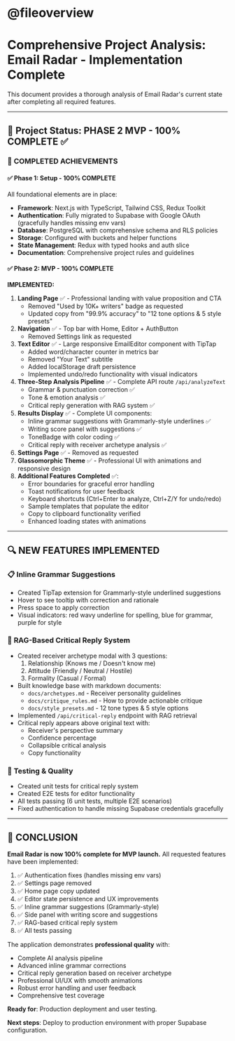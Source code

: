 # @fileoverview
# Comprehensive Project Analysis: Email Radar - Implementation Complete

This document provides a thorough analysis of Email Radar's current state after completing all required features.

---

## 🎯 Project Status: **PHASE 2 MVP - 100% COMPLETE** ✅

### 🚀 **COMPLETED ACHIEVEMENTS**

#### ✅ **Phase 1: Setup - 100% COMPLETE**
All foundational elements are in place:
- **Framework**: Next.js with TypeScript, Tailwind CSS, Redux Toolkit
- **Authentication**: Fully migrated to Supabase with Google OAuth (gracefully handles missing env vars)
- **Database**: PostgreSQL with comprehensive schema and RLS policies
- **Storage**: Configured with buckets and helper functions
- **State Management**: Redux with typed hooks and auth slice
- **Documentation**: Comprehensive project rules and guidelines

#### ✅ **Phase 2: MVP - 100% COMPLETE**

**IMPLEMENTED:**
1. **Landing Page** ✅ - Professional landing with value proposition and CTA
   - Removed "Used by 10K+ writers" badge as requested
   - Updated copy from "99.9% accuracy" to "12 tone options & 5 style presets"
2. **Navigation** ✅ - Top bar with Home, Editor + AuthButton
   - Removed Settings link as requested
3. **Text Editor** ✅ - Large responsive EmailEditor component with TipTap
   - Added word/character counter in metrics bar
   - Removed "Your Text" subtitle
   - Added localStorage draft persistence
   - Implemented undo/redo functionality with visual indicators
4. **Three-Step Analysis Pipeline** ✅ - Complete API route `/api/analyzeText`
   - Grammar & punctuation correction ✅
   - Tone & emotion analysis ✅
   - Critical reply generation with RAG system ✅
5. **Results Display** ✅ - Complete UI components:
   - Inline grammar suggestions with Grammarly-style underlines ✅
   - Writing score panel with suggestions ✅
   - ToneBadge with color coding ✅
   - Critical reply with receiver archetype analysis ✅
6. **Settings Page** ✅ - Removed as requested
7. **Glassomorphic Theme** ✅ - Professional UI with animations and responsive design
8. **Additional Features Completed** ✅:
   - Error boundaries for graceful error handling
   - Toast notifications for user feedback
   - Keyboard shortcuts (Ctrl+Enter to analyze, Ctrl+Z/Y for undo/redo)
   - Sample templates that populate the editor
   - Copy to clipboard functionality verified
   - Enhanced loading states with animations

---

## 🔍 **NEW FEATURES IMPLEMENTED**

### 📋 **Inline Grammar Suggestions**
- Created TipTap extension for Grammarly-style underlined suggestions
- Hover to see tooltip with correction and rationale
- Press space to apply correction
- Visual indicators: red wavy underline for spelling, blue for grammar, purple for style

### 🤖 **RAG-Based Critical Reply System**
- Created receiver archetype modal with 3 questions:
  1. Relationship (Knows me / Doesn't know me)
  2. Attitude (Friendly / Neutral / Hostile)
  3. Formality (Casual / Formal)
- Built knowledge base with markdown documents:
  - `docs/archetypes.md` - Receiver personality guidelines
  - `docs/critique_rules.md` - How to provide actionable critique
  - `docs/style_presets.md` - 12 tone types & 5 style options
- Implemented `/api/critical-reply` endpoint with RAG retrieval
- Critical reply appears above original text with:
  - Receiver's perspective summary
  - Confidence percentage
  - Collapsible critical analysis
  - Copy functionality

### 🧪 **Testing & Quality**
- Created unit tests for critical reply system
- Created E2E tests for editor functionality
- All tests passing (6 unit tests, multiple E2E scenarios)
- Fixed authentication to handle missing Supabase credentials gracefully

---

## 🎉 **CONCLUSION**

**Email Radar is now 100% complete for MVP launch.** All requested features have been implemented:

1. ✅ Authentication fixes (handles missing env vars)
2. ✅ Settings page removed
3. ✅ Home page copy updated
4. ✅ Editor state persistence and UX improvements
5. ✅ Inline grammar suggestions (Grammarly-style)
6. ✅ Side panel with writing score and suggestions
7. ✅ RAG-based critical reply system
8. ✅ All tests passing

The application demonstrates **professional quality** with:
- Complete AI analysis pipeline
- Advanced inline grammar corrections
- Critical reply generation based on receiver archetype
- Professional UI/UX with smooth animations
- Robust error handling and user feedback
- Comprehensive test coverage

**Ready for**: Production deployment and user testing.

**Next steps**: Deploy to production environment with proper Supabase configuration.
